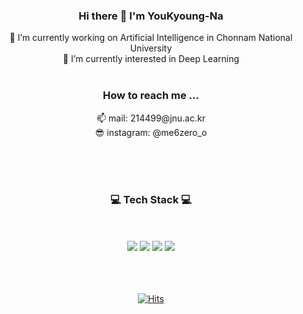 <div align = "center">

  <h3> Hi there 👋 I'm YouKyoung-Na</h3>

 🔭 I’m currently working on Artificial Intelligence in Chonnam National University <br>
 🌱 I’m currently interested in Deep Learning
<br><br>
<h3> How to reach me ... </h3>
 📫 mail: 214499@jnu.ac.kr<br>
 😎 instagram: @me6zero_o

<br><br><br>
  
<h3>💻 Tech Stack 💻</h3>
<br><br>
<img src="https://img.shields.io/badge/Python-D9E5FF?style=flat-square&logo=Python&logoColor=white"/>
<img src="https://img.shields.io/badge/C-B2CCFF?style=flat-square&logo=C&logoColor=white"/>
<img src="https://img.shields.io/badge/HTML-DAD9FF?style=flat-square&logo=HTML5&logoColor=white"/>
<img src="https://img.shields.io/badge/CSS-B5B2FF?style=flat-square&logo=CSS3&logoColor=white"/>

 
<br><br><br>
[![Hits](https://hits.seeyoufarm.com/api/count/incr/badge.svg?url=https%3A%2F%2Fgithub.com%2FYouKyoung-Na&count_bg=%23B1DDFF&title_bg=%232380CF&icon=&icon_color=%23E7E7E7&title=Hits%21&edge_flat=false)](https://hits.seeyoufarm.com)

